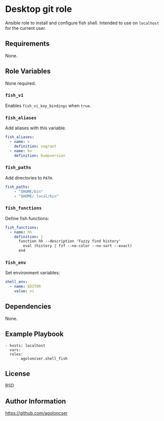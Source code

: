 # Desktop git role

Ansible role to install and configure fish shell. Intended to use on `localhost` for the current user.

## Requirements

None.

## Role Variables

None required.

### `fish_vi`

Enables `fish_vi_key_bindings` when `true`.

### `fish_aliases`

Add aliases with this variable.

``` yaml
fish_aliases:
  - name: v
    definition: vagrant
  - name: bv
    definition: bumpversion
```

### `fish_paths`

Add directories to `PATH`.

``` yaml
fish_paths:
    - "$HOME/bin"
    - "$HOME/.local/bin"
```

### `fish_functions`

Define fish functions:

``` yaml
fish_functions:
  - name: hh
    definition: |
      function hh --description 'Fuzzy find history'
        eval (history | fzf --no-color --no-sort --exact)
      end
```

### `fish_env`

Set environment variables:

``` yaml
shell_env:
  - name: EDITOR
    value: vi
```

## Dependencies

None.

## Example Playbook

    - hosts: localhost
      vars:
      roles:
         - agoloncser.shell_fish

## License

BSD

## Author Information

https://github.com/agoloncser

